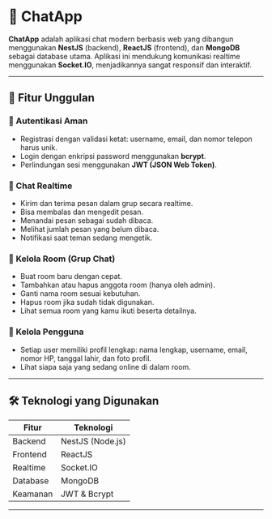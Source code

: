 # 💬 ChatApp

**ChatApp** adalah aplikasi chat modern berbasis web yang dibangun menggunakan **NestJS** (backend), **ReactJS** (frontend), dan **MongoDB** sebagai database utama. Aplikasi ini mendukung komunikasi realtime menggunakan **Socket.IO**, menjadikannya sangat responsif dan interaktif.

---

## 🚀 Fitur Unggulan

### 🔐 Autentikasi Aman
- Registrasi dengan validasi ketat: username, email, dan nomor telepon harus unik.
- Login dengan enkripsi password menggunakan **bcrypt**.
- Perlindungan sesi menggunakan **JWT (JSON Web Token)**.

### 💬 Chat Realtime
- Kirim dan terima pesan dalam grup secara realtime.
- Bisa membalas dan mengedit pesan.
- Menandai pesan sebagai sudah dibaca.
- Melihat jumlah pesan yang belum dibaca.
- Notifikasi saat teman sedang mengetik.

### 👥 Kelola Room (Grup Chat)
- Buat room baru dengan cepat.
- Tambahkan atau hapus anggota room (hanya oleh admin).
- Ganti nama room sesuai kebutuhan.
- Hapus room jika sudah tidak digunakan.
- Lihat semua room yang kamu ikuti beserta detailnya.

### 👤 Kelola Pengguna
- Setiap user memiliki profil lengkap: nama lengkap, username, email, nomor HP, tanggal lahir, dan foto profil.
- Lihat siapa saja yang sedang online di dalam room.

---

## 🛠️ Teknologi yang Digunakan

| Fitur        | Teknologi           |
|-------------|---------------------|
| Backend     | NestJS (Node.js)    |
| Frontend    | ReactJS             |
| Realtime    | Socket.IO           |
| Database    | MongoDB             |
| Keamanan    | JWT & Bcrypt        |

---
